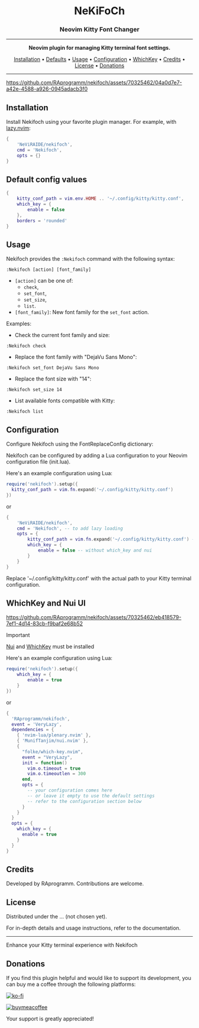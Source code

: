 <h1 align="center">NeKiFoCh</h1>
<h3 align="center">Neovim Kitty Font Changer</h3>
<hr>

<p align="center">
  <strong>Neovim plugin for managing Kitty terminal font settings.</strong>
</p>

<p align="center">
  <a href="#installation">Installation</a> •
  <a href="#defaults">Defaults</a> •
  <a href="#usage">Usage</a> •
  <a href="#configuration">Configuration</a> •
  <a href="#whichkey">WhichKey</a> •
  <a href="#credits">Credits</a> •
  <a href="#license">License</a> •
  <a href="#donations">Donations</a>
</p>

---

https://github.com/RAprogramm/nekifoch/assets/70325462/04a0d7e7-a42e-4588-a926-0945adacb3f0

## Installation

Install Nekifoch using your favorite plugin manager. For example, with [lazy.nvim](https://github.com/folke/lazy.nvim):

```lua
{
    'NeViRAIDE/nekifoch',
    cmd = 'Nekifoch',
    opts = {}
}
```

<h2 id='defaults'>Default config values</h2>

```lua
{
    kitty_conf_path = vim.env.HOME .. '~/.config/kitty/kitty.conf',
    which_key = {
        enable = false
    },
    borders = 'rounded'
}
```

## Usage

Nekifoch provides the `:Nekifoch` command with the following syntax:

```vim
:Nekifoch [action] [font_family]
```

- `[action]` can be one of:
  - `check`,
  - `set_font`,
  - `set_size`,
  - `list`.
- `[font_family]`: New font family for the `set_font` action.

Examples:

- Check the current font family and size:

```vim
:Nekifoch check
```

- Replace the font family with "DejaVu Sans Mono":

```vim
:Nekifoch set_font DejaVu Sans Mono
```

- Replace the font size with "14":

```vim
:Nekifoch set_size 14
```

- List available fonts compatible with Kitty:

```vim
:Nekifoch list
```

## Configuration

Configure Nekifoch using the FontReplaceConfig dictionary:

Nekifoch can be configured by adding a Lua configuration to your Neovim configuration file (init.lua).

Here's an example configuration using Lua:

```lua
require('nekifoch').setup({
  kitty_conf_path = vim.fn.expand('~/.config/kitty/kitty.conf')
})
```

or

```lua
{
    'NeViRAIDE/nekifoch',
    cmd = 'Nekifoch', -- to add lazy loading
    opts = {
        kitty_conf_path = vim.fn.expand('~/.config/kitty/kitty.conf') -- your kitty config path
        which_key = {
            enable = false -- without which_key and nui
        }
    }
}
```

Replace '~/.config/kitty/kitty.conf' with the actual path to your Kitty terminal configuration.

<h2 id='whichkey'>WhichKey and Nui UI</h2>



https://github.com/RAprogramm/nekifoch/assets/70325462/eb418579-7ef1-4d14-83cb-f9baf2e68b52



> [!IMPORTANT]
> [Nui](https://github.com/MunifTanjim/nui.nvim) and [WhichKey](https://github.com/folke/which-key.nvim) must be installed

Here's an example configuration using Lua:

```lua
require('nekifoch').setup({
    which_key = {
        enable = true
    }
})
```

or

```lua
{
  'RAprogramm/nekifoch',
  event = 'VeryLazy',
  dependencies = {
    { 'nvim-lua/plenary.nvim' },
    { 'MunifTanjim/nui.nvim' },
    {
      "folke/which-key.nvim",
      event = "VeryLazy",
      init = function()
        vim.o.timeout = true
        vim.o.timeoutlen = 300
      end,
      opts = {
        -- your configuration comes here
        -- or leave it empty to use the default settings
        -- refer to the configuration section below
      }
    }
  }
  opts = {
    which_key = {
      enable = true
    }
  }
}
```

## Credits

Developed by RAprogramm. Contributions are welcome.

## License

Distributed under the ... (not chosen yet).

For in-depth details and usage instructions, refer to the documentation.

<hr>

Enhance your Kitty terminal experience with Nekifoch

## Donations

If you find this plugin helpful and would like to support its development, you can buy me a coffee through the following platforms:

[![ko-fi](https://www.ko-fi.com/img/githubbutton_sm.svg)](https://ko-fi.com/rozanov)

[![buymeacoffee](https://img.buymeacoffee.com/button-api/?username=YOUR_BMC_USERNAME&button_colour=FFDD00&font_colour=000000&font_family=Cookie&outline_colour=000000)](https://www.buymeacoffee.com/raprogramm)

Your support is greatly appreciated!
